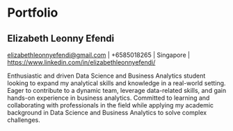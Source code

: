 # Portfolio

## Elizabeth Leonny Efendi
elizabethleonnyefendi@gmail.com | +6585018265 | Singapore | https://www.linkedin.com/in/elizabethleonnyefendi/ 

Enthusiastic and driven Data Science and Business Analytics student looking to expand my analytical skills and knowledge in a real-world setting. Eager to contribute to a dynamic team, leverage data-related skills, and gain hands-on experience in business analytics. Committed to learning and collaborating with professionals in the field while applying my academic background in Data Science and Business Analytics to solve complex challenges.
